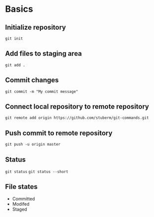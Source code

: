 # Basics

## Initialize repository

`git init`

## Add files to staging area

`git add .`

## Commit changes

`git commit -m "My commit message"`

## Connect local repository to remote repository

`git remote add origin https://github.com/stuberm/git-commands.git`

## Push commit to remote repository

`git push -u origin master`

## Status

`git status`
`git status --short`

## File states

* Committed
* Modifed
* Staged